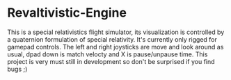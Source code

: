 # Revaltivistic-Engine

This is a special relativistics flight simulator, its visualization is controlled by a quaternion formulation of special relativity. It's currently only rigged for gamepad controls. The left and right joysticks are move and look around as usual, dpad down is match velocty and X is pause/unpause time. This project is very must still in development so don't be surprised if you find bugs ;)
